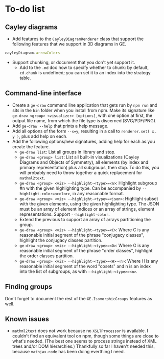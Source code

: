 
# To-do list

## Cayley diagrams

 * Add features to the `CayleyDiagramRenderer` class that support the
   following features that we support in 3D diagrams in GE.
```js
cayleyDiagram.arrowColors
```
 * Support chunking, or document that you don't yet support it.
    * Add to the `.md` doc how to specify whether to chunk: by
      default, `cd.chunk` is undefined; you can set it to an index
      into the strategy table.

## Command-line interface

 * Create a `ge-draw` command line application that gets run by
   `npm run` and sits in the `bin` folder when you install from npm.
   Make its signature like `ge-draw <group> <visualizer> [options]`,
   with one option at first, the output file name, from which the
   file type is discerned (SVG/PDF/PNG).
 * Add `ge-draw --help` that prints a help message.
 * Add all options of the form `--x=y`, resulting in a call to
   `renderer.set( x, y )`, plus add help on each.
 * Add the following options/new signatures, adding help for each as
   you create the feature.
    * `ge-draw list`: List all groups in library and stop.
    * `ge-draw <group> list`: List all built-in visualizations
      (Cayley Diagrams and Objects of Symmetry), all elements (by
      index and primary representation) plus all subgroups, then stop.
      To do this, you will probably need to throw together a quick
      replacement for `mathml2text`.
    * `ge-draw <group> <viz> --highlight-<type>=<n>`: Highlight
      subgroup #n with the given highlighting type.  Can be
      accompanied by `--highlight-color=<color>`, in any reasonable
      format.
    * `ge-draw <group> <viz> --highlight-<type>=<json>`: Highlight
      subset with the given elements, using the given highlighting
      type.  The JSON must be an array of element indices or an array
      of strings, element representations.  Support `--highlight-color`.
    * Extend the previous to support an array of arrays partitioning
      the group.
    * `ge-draw <group> <viz> --highlight-<type>=<C>`: Where C is any
      reasonable initial segment of the phrase "conjugacy classes",
      highlight the conjugacy classes partition.
    * `ge-draw <group> <viz> --highlight-<type>=<O>`: Where O is any
      reasonable initial segment of the phrase "order classes",
      highlight the order classes partition.
    * `ge-draw <group> <viz> --highlight-<type>=<H>-<n>`: Where H is any
      reasonable initial segment of the word "cosets" and n is an
      index into the list of subgroups, as with `--highlight-<type>=<n>`.

## Finding groups

Don't forget to document the rest of the `GE.IsomorphicGroups` features
as well.

## Known issues

 * `mathml2text` does not work because no `XSLTProcessor` is
   available.  I couldn't find an equivalent tool on npm,
   though some things are close to what's needed.  (The best
   one seems to process strings instead of XML trees and/or
   DOM hierarchies.)  Thankfully so far I haven't needed this,
   because `mathjax-node` has been doing everthing I need.
